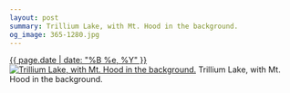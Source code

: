 ```yaml
---
layout: post
summary: Trillium Lake, with Mt. Hood in the background.
og_image: 365-1280.jpg
---
```


<p>
  <time><a href="/365">{{ page.date | date: "%B %e, %Y" }}</a></time>
  <a href="/365"><img src="{{ site.assets_url }}/365-640.jpg" srcset="{{ site.assets_url }}/365-1280.jpg 1280w, {{ site.assets_url }}/365-960.jpg 960w, {{ site.assets_url }}/365-640.jpg 640w, {{ site.assets_url }}/365-320.jpg 320w" sizes="(min-width: 700px) 50vw, calc(100vw - 2rem)" alt="Trillium Lake, with Mt. Hood in the background." /></a>
  <span>Trillium Lake, with Mt. Hood in the background.</span>
</p>
